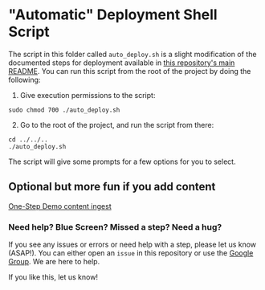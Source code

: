 # "Automatic" Deployment Shell Script

The script in this folder called `auto_deploy.sh` is a slight modification of the documented steps for deployment available in [this repository's main README](../../../README.md). You can run this script from the root of the project by doing the following:

1. Give execution permissions to the script:
  ```shell
  sudo chmod 700 ./auto_deploy.sh
  ```
2. Go to the root of the project, and run the script from there:

  ```shell
  cd ../../..
  ./auto_deploy.sh
  ```

The script will give some prompts for a few options for you to select.

## Optional but more fun if you add content

[One-Step Demo content ingest](../../../docs/democontent.md)

### Need help? Blue Screen? Missed a step? Need a hug?

If you see any issues or errors or need help with a step, please let us know (ASAP!). You can either open an `issue` in this repository or use the [Google Group](https://groups.google.com/forum/#!forum/archipelago-commons). We are here to help.

If you like this, let us know!
